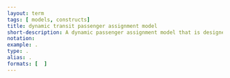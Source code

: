 ```yaml
---
layout: term
tags: [ models, constructs]
title: dynamic transit passenger assignment model
short-description: A dynamic passenger assignment model that is designed for scheduled transit service.
notation:
example: .
type: .
alias: .
formats: [  ]
---
```

